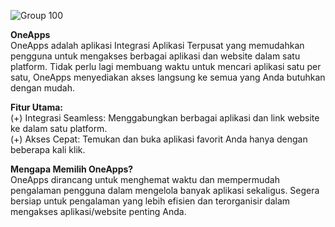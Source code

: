
![Group 100](https://github.com/MuhammadIhsan45/OneApps/assets/96335811/92ac7fec-756f-4392-b94a-1cbc6473e638)

**OneApps**
<br>
OneApps adalah aplikasi Integrasi Aplikasi Terpusat yang memudahkan pengguna untuk mengakses berbagai aplikasi dan website dalam satu platform. Tidak perlu lagi membuang waktu untuk mencari aplikasi satu per satu, OneApps menyediakan akses langsung ke semua yang Anda butuhkan dengan mudah.

**Fitur Utama:**<br>
(+) Integrasi Seamless: Menggabungkan berbagai aplikasi dan link website ke dalam satu platform.<br>
(+) Akses Cepat: Temukan dan buka aplikasi favorit Anda hanya dengan beberapa kali klik.<br>

**Mengapa Memilih OneApps?**<br>
OneApps dirancang untuk menghemat waktu dan mempermudah pengalaman pengguna dalam mengelola banyak aplikasi sekaligus. Segera bersiap untuk pengalaman yang lebih efisien dan terorganisir dalam mengakses aplikasi/website penting Anda.

